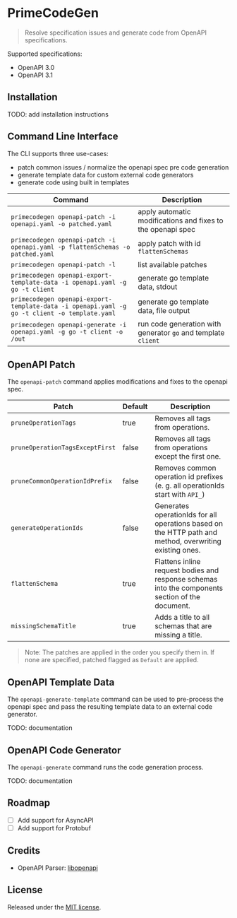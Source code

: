 # PrimeCodeGen

> Resolve specification issues and generate code from OpenAPI specifications.

Supported specifications:

- OpenAPI 3.0
- OpenAPI 3.1

## Installation

TODO: add installation instructions

## Command Line Interface

The CLI supports three use-cases:

- patch common issues / normalize the openapi spec pre code generation
- generate template data for custom external code generators
- generate code using built in templates

| Command                                                                                      | Description                                                   |
|----------------------------------------------------------------------------------------------|---------------------------------------------------------------|
| `primecodegen openapi-patch -i openapi.yaml -o patched.yaml`                                 | apply automatic modifications and fixes to the openapi spec   |
| `primecodegen openapi-patch -i openapi.yaml -p flattenSchemas -o patched.yaml`               | apply patch with id `flattenSchemas`                          |
| `primecodegen openapi-patch -l`                                                              | list available patches                                        |
| `primecodegen openapi-export-template-data -i openapi.yaml -g go -t client`                  | generate go template data, stdout                             |
| `primecodegen openapi-export-template-data -i openapi.yaml -g go -t client -o template.yaml` | generate go template data, file output                        |
| `primecodegen openapi-generate -i openapi.yaml -g go -t client -o /out`                      | run code generation with generator `go` and template `client` |

## OpenAPI Patch

The `openapi-patch` command applies modifications and fixes to the openapi spec.

| Patch                           | Default | Description                                                                                             |
|---------------------------------|---------|---------------------------------------------------------------------------------------------------------|
| `pruneOperationTags`            | true    | Removes all tags from operations.                                                                       |
| `pruneOperationTagsExceptFirst` | false   | Removes all tags from operations except the first one.                                                  |
| `pruneCommonOperationIdPrefix`  | false   | Removes common operation id prefixes (e. g. all operationIds start with `API_`)                         |
| `generateOperationIds`          | false   | Generates operationIds for all operations based on the HTTP path and method, overwriting existing ones. |
| `flattenSchema`                 | true    | Flattens inline request bodies and response schemas into the components section of the document.        |
| `missingSchemaTitle`            | true    | Adds a title to all schemas that are missing a title.                                                   |

> Note: The patches are applied in the order you specify them in. If none are specified, patched flagged as `Default` are applied.

## OpenAPI Template Data

The `openapi-generate-template` command can be used to pre-process the openapi spec and pass the resulting template data to an external code generator.

TODO: documentation

## OpenAPI Code Generator

The `openapi-generate` command runs the code generation process.

TODO: documentation

## Roadmap

- [ ] Add support for AsyncAPI
- [ ] Add support for Protobuf

## Credits

- OpenAPI Parser: [libopenapi](https://github.com/pb33f/libopenapi)

## License

Released under the [MIT license](./LICENSE).
